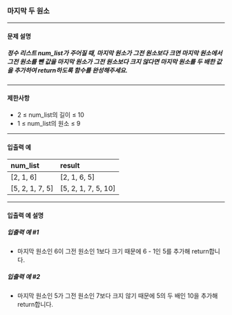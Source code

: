### 마지막 두 원소

***

#### 문제 설명
##### 정수 리스트 num_list가 주어질 때, 마지막 원소가 그전 원소보다 크면 마지막 원소에서 그전 원소를 뺀 값을 마지막 원소가 그전 원소보다 크지 않다면 마지막 원소를 두 배한 값을 추가하여 return하도록 함수를 완성해주세요.

***

#### 제한사항
* 2 ≤ num_list의 길이 ≤ 10
* 1 ≤ num_list의 원소 ≤ 9

***

#### 입출력 예
num_list       |	result         |
|:--           |:--
[2, 1, 6]      |[2, 1, 6, 5]       |
[5, 2, 1, 7, 5]|[5, 2, 1, 7, 5, 10]|

***

#### 입출력 예 설명
##### 입출력 예 #1
* 마지막 원소인 6이 그전 원소인 1보다 크기 때문에 6 - 1인 5를 추가해 return합니다.

##### 입출력 예 #2
* 마지막 원소인 5가 그전 원소인 7보다 크지 않기 때문에 5의 두 배인 10을 추가해 return합니다.
